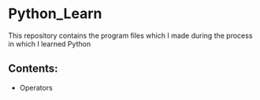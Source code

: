 ﻿# Python_Learn
This repository contains the program files which I made during the process in which I learned Python

## Contents:
* Operators
